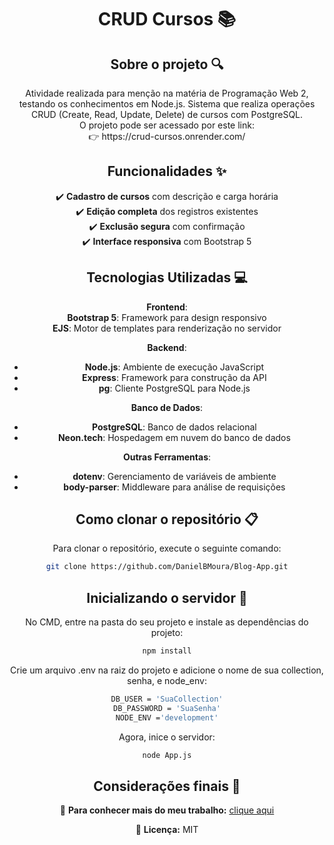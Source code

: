 <div align="center">
<h1 align="center">  CRUD Cursos 📚 </h1>

## Sobre o projeto 🔍

<p align="center">
Atividade realizada para menção na matéria de Programação Web 2, testando os conhecimentos em Node.js. Sistema que realiza operações CRUD (Create, Read, Update, Delete) de cursos com PostgreSQL.<br>
O projeto pode ser acessado por este link: <br>
👉 https://crud-cursos.onrender.com/
</p>

## Funcionalidades ✨

✔️ **Cadastro de cursos** com descrição e carga horária  
✔️ **Edição completa** dos registros existentes  
✔️ **Exclusão segura** com confirmação  
✔️ **Interface responsiva** com Bootstrap 5 

## Tecnologias Utilizadas 💻

**Frontend**:  
 **Bootstrap 5**: Framework para design responsivo  
 **EJS**: Motor de templates para renderização no servidor

**Backend**:
- **Node.js**: Ambiente de execução JavaScript
- **Express**: Framework para construção da API
- **pg**: Cliente PostgreSQL para Node.js

**Banco de Dados**:
- **PostgreSQL**: Banco de dados relacional
- **Neon.tech**: Hospedagem em nuvem do banco de dados

**Outras Ferramentas**:
- **dotenv**: Gerenciamento de variáveis de ambiente
- **body-parser**: Middleware para análise de requisições

## Como clonar o repositório 📋

Para clonar o repositório, execute o seguinte comando:

```bash
git clone https://github.com/DanielBMoura/Blog-App.git
```

## Inicializando o servidor 🚀

No CMD, entre na pasta do seu projeto e instale as dependências do projeto:
```bash
npm install
```

Crie um arquivo .env na raiz do projeto e adicione o nome de sua collection, senha, e node_env:
```bash
DB_USER = 'SuaCollection'
DB_PASSWORD = 'SuaSenha'
NODE_ENV ='development'
```

Agora, inice o servidor:
```bash
node App.js
```

## Considerações finais 📝

🔗 **Para conhecer mais do meu trabalho:** [clique aqui](https://www.linkedin.com/in/daniel-borazo-de-moura-b4a995356/)

📜 **Licença:** MIT

 </div>
